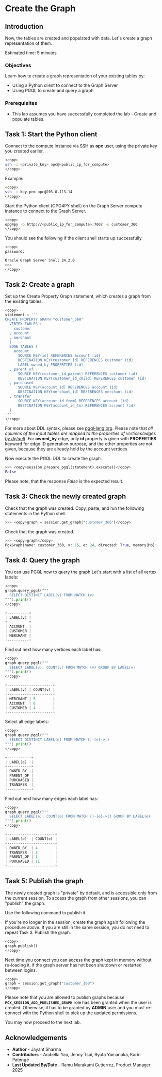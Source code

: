 # Create the Graph

## Introduction

Now, the tables are created and populated with data. Let's create a graph representation of them.

Estimated time: 5 minutes

### Objectives

Learn how to create a graph representation of your existing tables by:

- Using a Python client to connect to the Graph Server
- Using PGQL to create and query a graph

### Prerequisites

- This lab assumes you have successfully completed the lab - Create and populate tables.

## Task 1: Start the Python client

Connect to the compute instance via SSH as **opc** user, using the private key you created earlier.

```sh
<copy>
ssh -i <private_key> opc@<public_ip_for_compute>
</copy>
```

Example:

```sh
<copy>
ssh -i key.pem opc@203.0.113.14
</copy>
```

Start the Python client (OPG4PY shell) on the Graph Server compute instance to connect to the Graph Server.

```sh
<copy>
opg4py -b http://<public_ip_for_compute>:7007 -u customer_360
</copy>
```

You should see the following if the client shell starts up successfully.

```sh
<copy>
password:

Oracle Graph Server Shell 24.2.0
>>>
</copy>
```

## Task 2: Create a graph

Set up the Create Property Graph statement, which creates a graph from the existing tables.

```python
<copy>
statement = '''
CREATE PROPERTY GRAPH "customer_360"
  VERTEX TABLES (
    customer
  , account
  , merchant
  )
  EDGE TABLES (
    account
      SOURCE KEY(id) REFERENCES account (id)
      DESTINATION KEY(customer_id) REFERENCES customer (id)
      LABEL owned_by PROPERTIES (id)
  , parent_of
      SOURCE KEY(customer_id_parent) REFERENCES customer (id)
      DESTINATION KEY(customer_id_child) REFERENCES customer (id)
  , purchased
      SOURCE KEY(account_id) REFERENCES account (id)
      DESTINATION KEY(merchant_id) REFERENCES merchant (id)
  , transfer
      SOURCE KEY(account_id_from) REFERENCES account (id)
      DESTINATION KEY(account_id_to) REFERENCES account (id)
  )
'''
</copy>
```

For more about DDL syntax, please see [pgql-lang.org](https://pgql-lang.org/spec/1.4/#create-property-graph). Please note that *all columns of the input tables are mapped to the properties of vertices/edges [by default](https://pgql-lang.org/spec/1.4/#properties)*. For **owned_by** edge, only **id** property is given with **PROPERTIES** keyword for edge ID generation purpose, and the other properties are not given, because they are already hold by the account vertices.

Now execute the PGQL DDL to create the graph.

```python
>>> <copy>session.prepare_pgql(statement).execute()</copy>
False
```

Please note, that the response *False* is the expected result.

## Task 3: Check the newly created graph

Check that the graph was created. Copy, paste, and run the following statements in the Python shell.

```python
>>> <copy>graph = session.get_graph("customer_360")</copy>
```

Check that the graph was created.

```python
>>> <copy>graph</copy>
PgxGraph(name: customer_360, v: 15, e: 24, directed: True, memory(Mb): 0)
```

## Task 4: Query the graph

You can use PGQL now to query the graph Let´s start with a list of all vertex labels:

```python
<copy>
graph.query_pgql("""
  SELECT DISTINCT LABEL(v) FROM MATCH (v)
""").print()
</copy>

+----------+
| LABEL(v) |
+----------+
| ACCOUNT  |
| CUSTOMER |
| MERCHANT |
+----------+
```

Find out next how many vertices each label has:

```python
<copy>
graph.query_pgql("""
  SELECT LABEL(v), COUNT(v) FROM MATCH (v) GROUP BY LABEL(v)
""").print()
</copy>

+---------------------+
| LABEL(v) | COUNT(v) |
+---------------------+
| MERCHANT | 5        |
| ACCOUNT  | 6        |
| CUSTOMER | 4        |
+---------------------+
```

Select all edge labels:

```python
<copy>
graph.query_pgql("""
  SELECT DISTINCT LABEL(e) FROM MATCH ()-[e]->()
""").print()
</copy>

+-----------+
| LABEL(e)  |
+-----------+
| OWNED_BY  |
| PARENT_OF |
| PURCHASED |
| TRANSFER  |
+-----------+
```

Find out next how many edges each label has:

```python
<copy>
graph.query_pgql("""
  SELECT LABEL(e), COUNT(e) FROM MATCH ()-[e]->() GROUP BY LABEL(e)
""").print()
</copy>

+----------------------+
| LABEL(e)  | COUNT(e) |
+----------------------+
| OWNED_BY  | 4        |
| TRANSFER  | 8        |
| PARENT_OF | 1        |
| PURCHASED | 11       |
+----------------------+
```

## Task 5: Publish the graph

The newly created graph is "private" by default, and is accessible only from the current session. To access the graph from other sessions, you can "publish" the graph.

Use the following command to publish it.

If you're no longer in the session, create the graph again following the procedure above. If you are still in the same session, you do not need to repeat Task 3. Publish the graph.
```python
<copy>
graph.publish()
</copy>
```

Next time you connect you can access the graph kept in memory without re-loading it, if the graph server has not been shutdown or restarted between logins.
```python
<copy>
graph = session.get_graph("customer_360")
</copy>
```

Please note that you are allowed to publish graphs because **`PGX_SESSION_ADD_PUBLISHED_GRAPH`** role has been granted when the user is created. Otherwise, it has to be granted by **ADMIN** user and you must re-connect with the Python shell to pick up the updated permissions.

You may now proceed to the next lab.

## Acknowledgements

- **Author** - Jayant Sharma
- **Contributors** - Arabella Yao, Jenny Tsai, Ryota Yamanaka, Karin Patenge
- **Last Updated By/Date** - Ramu Murakami Gutierrez, Product Manager 2025
